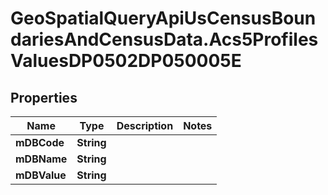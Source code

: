 # GeoSpatialQueryApiUsCensusBoundariesAndCensusData.Acs5ProfilesValuesDP0502DP050005E

## Properties

Name | Type | Description | Notes
------------ | ------------- | ------------- | -------------
**mDBCode** | **String** |  | 
**mDBName** | **String** |  | 
**mDBValue** | **String** |  | 


